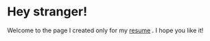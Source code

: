 # Hey stranger! 
Welcome to the page I created only for my [resume](https://aonuras.github.io/resume/CV.pdf) . I hope you like it!
